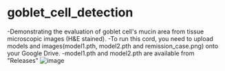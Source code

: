 # goblet_cell_detection
-Demonstrating the evaluation of goblet cell's mucin area from tissue microscopic images (H&E stained).
-To run this cord, you need to upload models and images(model1.pth, model2.pth and remission_case.png) onto your Google Drive.
-model1.pth and model2.pth are available from "Releases"
![image](https://user-images.githubusercontent.com/84660708/153540792-33db0de4-8f18-47db-8041-f5a5ac02fb51.png)

